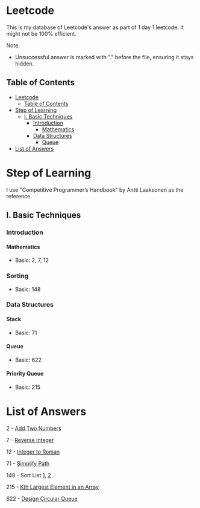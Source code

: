 # Leetcode

This is my database of Leetcode's answer as part of 1 day 1 leetcode. It might not be 100% efficient.

Note:

- Unsuccessful answer is marked with "." before the file, ensuring it stays hidden.

## Table of Contents
- [Leetcode](#leetcode)
   * [Table of Contents](#table-of-contents)
- [Step of Learning](#step-of-learning)
   * [I. Basic Techniques](#i-basic-techniques)
      + [Introduction](#introduction)
         - [Mathematics](#mathematics)
      + [Data Structures](#data-structures)
         - [Queue](#queue)
- [List of Answers](#list-of-answers)

# Step of Learning
I use "Competitive Programmer’s Handbook" by Antti Laaksonen as the reference.

## I. Basic Techniques

### Introduction

#### Mathematics
  - Basic: 2, 7, 12

### Sorting
  - Basic: 148

### Data Structures

#### Stack
  - Basic: 71

#### Queue
  - Basic: 622

#### Priority Queue
  - Basic: 215

# List of Answers

2 - [Add Two Numbers](./add-two-numbers.go)

7 - [Reverse Integer](./reverse-integer.go)

12 - [Integer to Roman](./integer-to-roman.go)

71 - [Simplify Path](./simplify_path.go)

148 - Sort List [1](./sort_list/1/sort_list.go), [2](./sort_list/2/sort_list.go)

215 - [Kth Largest Element in an Array](./kth_largest_element_in_an_array.go)

622 - [Design Circular Queue](./design-circular-queue.go)
